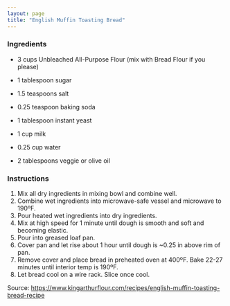 ```yaml
---
layout: page
title: "English Muffin Toasting Bread"
---
```


### Ingredients

- 3 cups Unbleached All-Purpose Flour (mix with Bread Flour if you please)
- 1 tablespoon sugar
- 1.5 teaspoons salt
- 0.25 teaspoon baking soda
- 1 tablespoon instant yeast

- 1 cup milk
- 0.25 cup water
- 2 tablespoons veggie or olive oil

### Instructions

1. Mix all dry ingredients in mixing bowl and combine well.
2. Combine wet ingredients into microwave-safe vessel and microwave to 190ºF.
3. Pour heated wet ingredients into dry ingredients.
4. Mix at high speed for 1 minute until dough is smooth and soft and becoming elastic.
5. Pour into greased loaf pan.
6. Cover pan and let rise about 1 hour until dough is ~0.25 in above rim of pan.
7. Remove cover and place bread in preheated oven at 400ºF. Bake 22-27 minutes until interior temp is 190ºF.
8. Let bread cool on a wire rack. Slice once cool.

Source: https://www.kingarthurflour.com/recipes/english-muffin-toasting-bread-recipe
